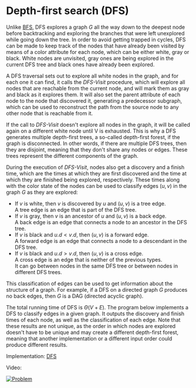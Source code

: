 # Depth-first search (DFS)

Unlike [BFS](https://github.com/pl3onasm/CLRS-in-C/tree/main/algorithms/graphs/bfs), DFS explores a graph $G$ all the way down to the deepest node before backtracking and exploring the branches that were left unexplored while going down the tree. In order to avoid getting trapped in cycles, DFS can be made to keep track of the nodes that have already been visited by means of a color attribute for each node, which can be either white, gray or black. White nodes are unvisited, gray ones are being explored in the current DFS tree and black ones have already been explored.

A DFS traversal sets out to explore all white nodes in the graph, and for each one it can find, it calls the *DFS-Visit* procedure, which will explore all nodes that are reachable from the current node, and will mark them as gray and black as it explores them. It will also set the parent attribute of each node to the node that discovered it, generating a predecessor subgraph, which can be used to reconstruct the path from the source node to any other node that is reachable from it.

If the call to *DFS-Visit* doesn't explore all nodes in the graph, it will be called again on a different white node until V is exhausted. This is why a DFS generates multiple depth-first trees, a so-called depth-first forest, if the graph is disconnected. In other words, if there are multiple DFS trees, then they are disjoint, meaning that they don't share any nodes or edges. These trees represent the different components of the graph.

During the execution of *DFS-Visit*, nodes also get a discovery and a finish time, which are the times at which they are first discovered and the time at which they are finished being explored, respectively. These times along with the color state of the nodes can be used to classify edges $(u, v)$ in the graph $G$ as they are explored:

- If $v$ is white, then $v$ is discovered by $u$ and $(u, v)$ is a tree edge.  
  A tree edge is an edge that is part of the DFS tree.
- If $v$ is gray, then $v$ is an ancestor of $u$ and $(u, v)$ is a back edge.  
  A back edge is an edge that connects a node to an ancestor in the DFS tree.
- If $v$ is black and $u.d < v.d$, then $(u, v)$ is a forward edge.  
  A forward edge is an edge that connects a node to a descendant in the DFS tree.
- If $v$ is black and $u.d > v.d$, then $(u, v)$ is a cross edge.  
  A cross edge is an edge that is neither of the previous types.  
  It can go between nodes in the same DFS tree or between nodes in different DFS trees.
  
This classification of edges can be used to get information about the structure of a graph. For example, if a DFS on a directed graph $G$ produces no back edges, then $G$ is a DAG (directed acyclic graph).

The total running time of DFS is $\Theta(V + E)$. The program below implements a DFS to classify edges in a given graph. It outputs the discovery and finish times of each node, as well as the classification of each edge. Note that these results are not unique, as the order in which nodes are explored doesn't have to be unique and may create a different depth-first forest, meaning that another implementation or a different input order could produce different results.

Implementation: [DFS](https://github.com/pl3onasm/AADS/blob/main/algorithms/graphs/dfs/dfs.c)

Video:

[![Problem](https://img.youtube.com/vi/7fujbpJ0LB4/0.jpg)](https://www.youtube.com/watch?v=7fujbpJ0LB4)
